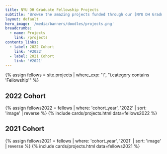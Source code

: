 ```yaml
---
title: NYU DH Graduate Fellowship Projects
subtitle: 'Browse the amazing projects funded through our [NYU DH Graduate Student Fellowship Program](/funding/grad-fellowships) by cohort year.'
layout: default
hero_image: '/media/banners/doodles/projects.png'
breadcrumbs:
  - name: Projects
    link: /projects
contents_links:
  - label: 2022 Cohort
    link: '#2022'
  - label: 2021 Cohort
    link: '#2021'
---
```

{% assign fellows = site.projects | where_exp: "i", "i.category contains 'Fellowship'" %}

<h2 id="2022">2022 Cohort</h2>
{% assign fellows2022 = fellows | where: 'cohort_year', '2022' | sort: 'image' | reverse %}
{% include cards/projects.html data=fellows2022  %}

<h2 id="2021">2021 Cohort</h2>
{% assign fellows2021 = fellows | where: 'cohort_year', '2021' | sort: 'image' | reverse %}
{% include cards/projects.html data=fellows2021 %}

